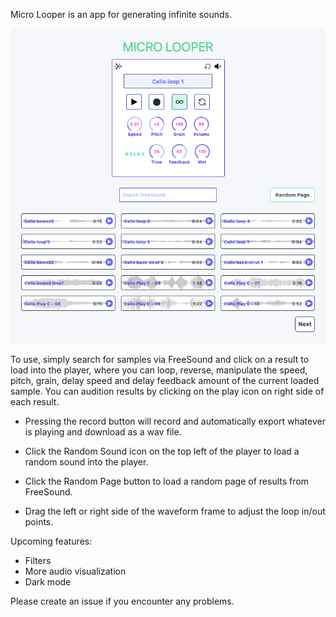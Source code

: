 Micro Looper is an app for generating infinite sounds.

![Space](src/assets/microlooper.png)

To use, simply search for samples via FreeSound and click on a result to load into the player, where you can loop, reverse, manipulate the speed, pitch, grain, delay speed and delay feedback amount of the current loaded sample. You can audition results by clicking on the play icon on right side of each result.

- Pressing the record button will record and automatically export whatever is playing and download as a wav file.

- Click the Random Sound icon on the top left of the player to load a random sound into the player.

- Click the Random Page button to load a random page of results from FreeSound.

- Drag the left or right side of the waveform frame to adjust the loop in/out points.

Upcoming features:

- Filters
- More audio visualization
- Dark mode

Please create an issue if you encounter any problems.
